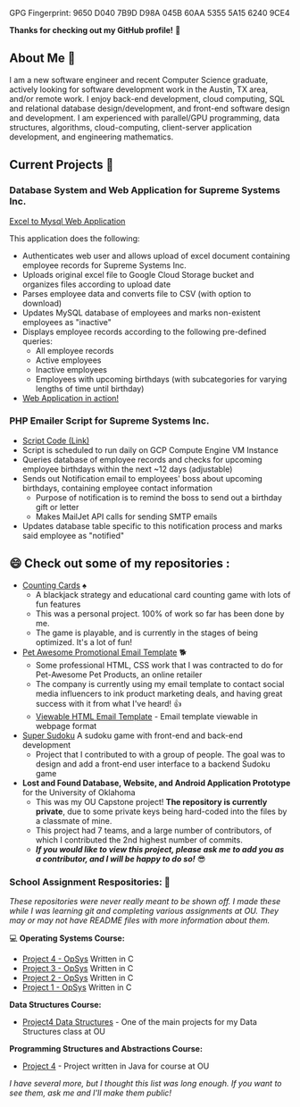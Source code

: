 GPG Fingerprint:
9650 D040 7B9D D98A 045B 60AA 5355 5A15 6240 9CE4

**Thanks for checking out my GitHub profile!**   👋

## About Me   🙂

I am a new software engineer and recent Computer Science graduate, actively looking for software development work in the Austin, TX area, and/or remote work. I enjoy back-end development, cloud computing, SQL and relational database design/development, and front-end software design and development. I am experienced with parallel/GPU programming, data structures, algorithms, cloud-computing, client-server application development, and engineering mathematics. 

## Current Projects   📂

### Database System and Web Application for Supreme Systems Inc.

[Excel to Mysql Web Application](https://github.com/gaberull/excel_gcp_mysql_webapp)

This application does the following:
- Authenticates web user and allows upload of excel document containing employee records for Supreme Systems Inc.
- Uploads original excel file to Google Cloud Storage bucket and organizes files according to upload date
- Parses employee data and converts file to CSV (with option to download)
- Updates MySQL database of employees and marks non-existent employees as "inactive"
- Displays employee records according to the following pre-defined queries:
  - All employee records
  - Active employees
  - Inactive employees
  - Employees with upcoming birthdays (with subcategories for varying lengths of time until birthday)
- [Web Application in action!](https://app.gabrielscott.io)

### PHP Emailer Script for Supreme Systems Inc.

- [Script Code (Link)](https://github.com/gaberull/excel_gcp_mysql_webapp/blob/3c4defd768c5851cd32df36d4df7bf158d745d55/emailer_script/bday_emailer.php)
- Script is scheduled to run daily on GCP Compute Engine VM Instance 
- Queries database of employee records and checks for upcoming employee birthdays within the next ~12 days (adjustable)
- Sends out Notification email to employees' boss about upcoming birthdays, containing employee contact information
  - Purpose of notification is to remind the boss to send out a birthday gift or letter
  - Makes MailJet API calls for sending SMTP emails
- Updates database table specific to this notification process and marks said employee as "notified"

## 😄 Check out some of my repositories :

- [Counting Cards](https://github.com/gaberull/CountingCards)     ♠️
  - A blackjack strategy and educational card counting game with lots of fun features
  - This was a personal project. 100% of work so far has been done by me. 
  - The game is playable, and is currently in the stages of being optimized. It's a lot of fun!
- [Pet Awesome Promotional Email Template](https://github.com/gaberull/gaberull.github.io)  🐕
  - Some professional HTML, CSS work that I was contracted to do for Pet-Awesome Pet Products, an online retailer
  - The company is currently using my email template to contact social media influencers to ink product marketing deals, and having great success with it from what I've heard! 👍 
  - [Viewable HTML Email Template](https://gaberull.github.io) - Email template viewable in webpage format
- [Super Sudoku](https://github.com/gaberull/SuperSudoku) A sudoku game with front-end and back-end development
  - Project that I contributed to with a group of people. The goal was to design and add a front-end user interface to a backend Sudoku game  
- **Lost and Found Database, Website, and Android Application Prototype** for the University of Oklahoma
  - This was my OU Capstone project! **The repository is currently private**, due to some private keys being hard-coded into the files by a classmate of mine.  
  - This project had 7 teams, and a large number of contributors, of which I contributed the 2nd highest number of commits. 
  - ***If you would like to view this project, please ask me to add you as a contributor, and I will be happy to do so!***
😎

### School Assignment Respositories:     📔 

*These repositories were never really meant to be shown off. I made these while I was learning git and completing various assignments at OU. They may or may not have README files with more information about them.*

💻  **Operating Systems Course:**

- [Project 4 - OpSys](https://github.com/gaberull/OpSysProject4) Written in C
- [Project 3 - OpSys](https://github.com/gaberull/OpSysProject3) Written in C
- [Project 2 - OpSys](https://github.com/gaberull/OpSysProject2) Written in C
- [Project 1 - OpSys](https://github.com/gaberull/opSysProject1) Written in C

**Data Structures Course:** 

- [Project4 Data Structures](https://github.com/gaberull/DataStructProject4) - One of the main projects for my Data Structures class at OU

**Programming Structures and Abstractions Course:** 

- [Project 4](https://github.com/gaberull/project4) - Project written in Java for course at OU

*I have several more, but I thought this list was long enough. If you want to see them, ask me and I'll make them public!*

<!--
Complete list of emoji:

https://gist.github.com/rxaviers/7360908#file-gistfile1-md

type a colon and start typing to get a drop-down of emoji options


**gaberull/gaberull** is a ✨ _special_ ✨ repository because its `README.md` (this file) appears on your GitHub profile.

Here are some ideas to get you started:

- 🔭 I’m currently working on ...
- 🌱 I’m currently learning ...
- 👯 I’m looking to collaborate on ...
- 🤔 I’m looking for help with ...
- 💬 Ask me about ...
- 📫 How to reach me: ...
- 😄 Pronouns: ...
- ⚡ Fun fact: ...

-->
